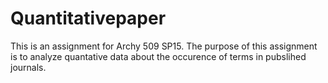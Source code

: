 # Quantitativepaper
This is an assignment for Archy 509 SP15. The purpose of this assignment is to analyze quantative data about the occurence of terms in pubslihed journals.
